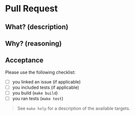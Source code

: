 # Pull Request

<!--
## Note to the Contributor

We encourage contributors to go through a proposal process to discuss major changes.
Before your PR is allowed to run through CI, the maintainers will first have to approve the PR.
-->

## What? (description)

## Why? (reasoning)

## Acceptance

Please use the following checklist:

- [ ] you linked an issue (if applicable)
- [ ] you included tests (if applicable)
- [ ] you build (`make build`)
- [ ] you ran tests (`make test`)

> See `make help` for a description of the available targets.

